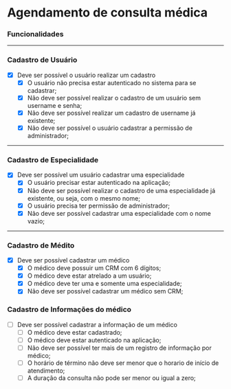 # Agendamento de consulta médica

### **Funcionalidades**

---

### **Cadastro de Usuário**

- [x] Deve ser possível o usuário realizar um cadastro
    - [x] O usuário não precisa estar autenticado no sistema para se cadastrar;
    - [x] Não deve ser possível realizar o cadastro de um usuário sem username e senha;
    - [x] Não deve ser possível realizar um cadastro de username já existente;
    - [x] Não deve ser possível o usuário cadastrar a permissão de administrador;

---

### **Cadastro de Especialidade**
- [x] Deve ser possível um usuário cadastrar uma especialidade
    - [x] O usuário precisar estar autenticado na aplicação;
    - [x] Não deve ser possível realizar o cadastro de uma especialidade já existente, ou seja, com o mesmo nome;
    - [x] O usuário precisa ter permissão de administrador;
    - [x] Não deve ser possível cadastrar uma especialidade com o nome vazio;

---

### **Cadastro de Médito**
- [x] Deve ser possível cadastrar um médico
    - [x] O médico deve possuir um CRM com 6 dígitos;
    - [x] O médico deve estar atrelado a um usuário;
    - [x] O médico deve ter uma e somente uma especialidade;
    - [x] Não deve ser possível cadastrar um médico sem CRM;

### **Cadastro de Informações do médico**

- [ ] Deve ser possível cadastrar a informação de um médico
    - [ ] O médico deve estar cadastrado;
    - [ ] O médico deve estar autenticado na aplicação;
    - [ ] Não deve ser possível ter mais de um registro de informação por médico;
    - [ ] O horário de término não deve ser menor que o horario de início de atendimento;
    - [ ] A duração da consulta não pode ser menor ou igual a zero;